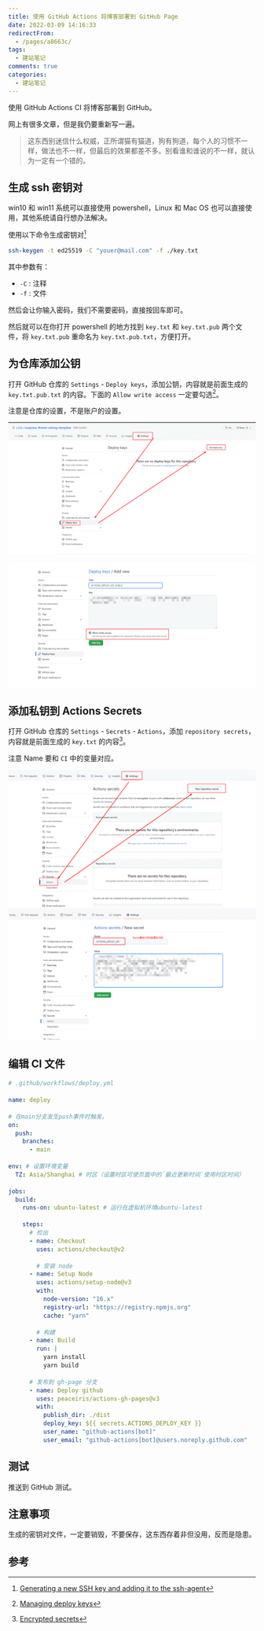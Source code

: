 ```yaml
---
title: 使用 GitHub Actions 将博客部署到 GitHub Page
date: 2022-03-09 14:16:33
redirectFrom:
  - /pages/a8663c/
tags:
  - 建站笔记
comments: true
categories:
  - 建站笔记
---
```


使用 GitHub Actions CI 将博客部署到 GitHub。

<!-- more -->

网上有很多文章，但是我仍要重新写一遍。

> 这东西别迷信什么权威，正所谓猫有猫道，狗有狗道，每个人的习惯不一样，做法也不一样，但最后的效果都差不多。别看谁和谁说的不一样，就认为一定有一个错的。

## 生成 ssh 密钥对

win10 和 win11 系统可以直接使用 powershell，Linux 和 Mac OS 也可以直接使用，其他系统请自行想办法解决。

使用以下命令生成密钥对[^ssh-key]

```bash
ssh-keygen -t ed25519 -C "youer@mail.com" -f ./key.txt
```

其中参数有：

- `-C` : 注释
- `-f` : 文件

然后会让你输入密码，我们不需要密码，直接按回车即可。

然后就可以在你打开 powershell 的地方找到 `key.txt` 和 `key.txt.pub` 两个文件，将 `key.txt.pub` 重命名为 `key.txt.pub.txt`，方便打开。

## 为仓库添加公钥

打开 GitHub 仓库的 `Settings` - `Deploy keys`，添加公钥，内容就是前面生成的 `key.txt.pub.txt` 的内容。下面的 `Allow write access` 一定要勾选[^deploy-keys]。

注意是仓库的设置，不是账户的设置。

![添加公钥](./img/Snipaste_2022-03-09_11-35-43.png)

![添加公钥](./img/Snipaste_2022-03-09_11-42-07.png)

## 添加私钥到 Actions Secrets

打开 GitHub 仓库的 `Settings` - `Secrets` - `Actions`，添加 `repository secrets`，内容就是前面生成的 `key.txt` 的内容[^secrets]。

注意 Name 要和 `CI` 中的变量对应。

![添加私钥](./img/Snipaste_2022-03-09_11-43-07.png)
![添加私钥](./img/Snipaste_2022-03-09_11-44-34.png)

## 编辑 CI 文件

```yml
# .github/workflows/deploy.yml

name: deploy

# 在main分支发生push事件时触发。
on:
  push:
    branches:
      - main

env: # 设置环境变量
  TZ: Asia/Shanghai # 时区（设置时区可使页面中的`最近更新时间`使用时区时间）

jobs:
  build:
    runs-on: ubuntu-latest # 运行在虚拟机环境ubuntu-latest

    steps:
      # 检出
      - name: Checkout
        uses: actions/checkout@v2

        # 安装 node
      - name: Setup Node
        uses: actions/setup-node@v3
        with:
          node-version: "16.x"
          registry-url: "https://registry.npmjs.org"
          cache: "yarn"

        # 构建
      - name: Build
        run: |
          yarn install
          yarn build

      # 发布到 gh-page 分支
      - name: Deploy github
        uses: peaceiris/actions-gh-pages@v3
        with:
          publish_dir: ./dist
          deploy_key: ${{ secrets.ACTIONS_DEPLOY_KEY }}
          user_name: "github-actions[bot]"
          user_email: "github-actions[bot]@users.noreply.github.com"
```

## 测试

推送到 GitHub 测试。

## 注意事项

生成的密钥对文件，一定要销毁，不要保存，这东西存着非但没用，反而是隐患。

## 参考

[^ssh-key]: [Generating a new SSH key and adding it to the ssh-agent](https://docs.github.com/en/authentication/connecting-to-github-with-ssh/generating-a-new-ssh-key-and-adding-it-to-the-ssh-agent)
[^deploy-keys]: [Managing deploy keys](https://docs.github.com/en/developers/overview/managing-deploy-keys#deploy-keys)
[^secrets]: [Encrypted secrets](https://docs.github.com/en/actions/security-guides/encrypted-secrets)
